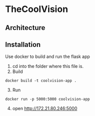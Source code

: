 # TheCoolVision


## Architecture

## Installation
Use docker to build and run the flask app

1. cd into the folder where this file is.
2. Build
``` 
docker build -t coolvision-app .
```

3. Run
``` 
docker run -p 5000:5000 coolvision-app
```

4. open http://172.21.80.246:5000

